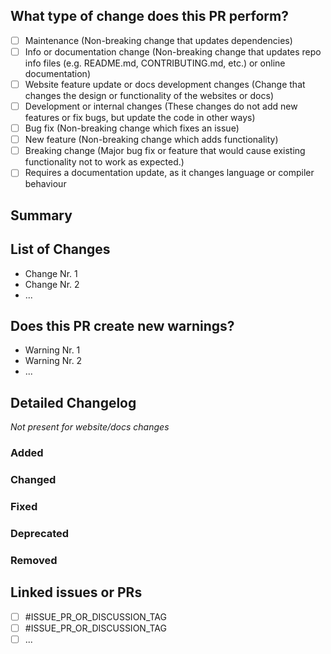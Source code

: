 <!--
Please read through the given types of changes and select the correct one using an 'x' instead of the ' ' (space) in the brackets.

Note: Comments are marked by arrows, like here. They will not be visible in the final pull request!
-->

## What type of change does this PR perform?

<!-- Please put an X in the box of the line that applies -->
<!-- If you are unsure if your code is a breaking change, read this: https://nordicapis.com/what-are-breaking-changes-and-how-do-you-avoid-them -->

- [ ] Maintenance (Non-breaking change that updates dependencies)
- [ ] Info or documentation change (Non-breaking change that updates repo info files (e.g. README.md, CONTRIBUTING.md, etc.) or online documentation)
- [ ] Website feature update or docs development changes (Change that changes the design or functionality of the websites or docs)
- [ ] Development or internal changes (These changes do not add new features or fix bugs, but update the code in other ways)
- [ ] Bug fix (Non-breaking change which fixes an issue)
- [ ] New feature (Non-breaking change which adds functionality)
- [ ] Breaking change (Major bug fix or feature that would cause existing functionality not to work as expected.)
- [ ] Requires a documentation update, as it changes language or compiler behaviour

## Summary

<!-- Explain the reason for this pr, changes, and solution briefly. -->

<!-- REPLACE ME -->

<!-- Uncomment if this closes an issue:
Closes #INSERT_NR
-->

## List of Changes

<!-- Please explain the changes in this PR and their influence. If this fixes an issue, describe what fixed the issue. -->

<!-- Create for every essential change a list item (Link any issues, discussions or PRs if needed!) -->

- Change Nr. 1
- Change Nr. 2
- ...

## Does this PR create new warnings?

<!-- Add any new warnings or possible issues that could occur with this PR. -->

- Warning Nr. 1
- Warning Nr. 2
- ...

<!-- Just write none if they are no warnings, like this:
None.
-->

## Detailed Changelog

_Not present for website/docs changes_

<!-- Detailed changelog that may be copied from `CHANGELOG.md` (Only add the items you've added and remove any header with no item.). -->

### Added

### Changed

### Fixed

### Deprecated

### Removed

<!-- Just write none if they are no changelog entries (although you should definitely do some if they change source code), like this:
None.
-->

## Linked issues or PRs

<!-- Include other issues and PRs related to this if any exist.  Use this format: - [ ] #ISSUE_OR_PR -->

- [ ] #ISSUE_PR_OR_DISCUSSION_TAG
- [ ] #ISSUE_PR_OR_DISCUSSION_TAG
- [ ] ...

<!-- Just write the following if there are no linked issues:
No linked issues.
-->
